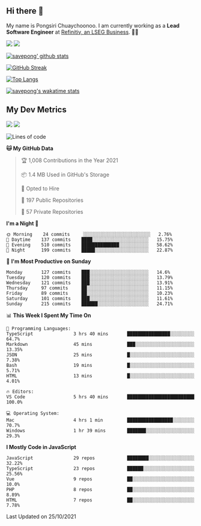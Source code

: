 ## Hi there 👋

My name is Pongsiri Chuaychoonoo. I am currently working as a **Lead Software Engineer** at [Refinitiv, an LSEG Business](https://www.refinitiv.com). 👨‍💻

[<img src="https://img.shields.io/badge/savepong.com-%230077B5.svg?&style=for-the-badge&color=81e6d9" />](https://savepong.com)
[<img src="https://img.shields.io/badge/linkedin-%230077B5.svg?&style=for-the-badge&logo=linkedin&logoColor=white" />](https://www.linkedin.com/in/savepong)

[![savepong' github stats](https://github-readme-stats.vercel.app/api?username=savepong&show_icons=true&count_private=true&theme=gotham&hide_border=true&bg_color=00000000&text_color=768390FF)](https://savepong.com/posts/stats)

[![GitHub Streak](https://github-readme-streak-stats.herokuapp.com?user=savepong&theme=gotham&hide_border=true&background=00000000&dates=768390FF)](https://savepong.com/posts/stats)

[![Top Langs](https://github-readme-stats.vercel.app/api/top-langs/?username=savepong&layout=compact&langs_count=10&theme=gotham&hide_border=true&bg_color=00000000&text_color=768390FF)](https://savepong.com/posts/stats)

[![savepong's wakatime stats](https://github-readme-stats.vercel.app/api/wakatime?username=@savepong&layout=default&theme=gotham&hide_border=true&bg_color=00000000&text_color=768390FF)](https://savepong.com/posts/stats)

## My Dev Metrics

[![](https://komarev.com/ghpvc/?username=savepong&color=blue&label=Profile%20Views)](https://github.com/savepong)
[![](https://img.shields.io/github/followers/savepong?label=GitHub%20Followers)](https://github.com/savepong)

<!--START_SECTION:waka-->
![Lines of code](https://img.shields.io/badge/From%20Hello%20World%20I%27ve%20Written-8.8%20million%20lines%20of%20code-blue)

**🐱 My GitHub Data** 

> 🏆 1,008 Contributions in the Year 2021
 > 
> 📦 1.4 MB Used in GitHub's Storage 
 > 
> 💼 Opted to Hire
 > 
> 📜 197 Public Repositories 
 > 
> 🔑 57 Private Repositories  
 > 
**I'm a Night 🦉** 

```text
🌞 Morning    24 commits     ░░░░░░░░░░░░░░░░░░░░░░░░░   2.76% 
🌆 Daytime    137 commits    ████░░░░░░░░░░░░░░░░░░░░░   15.75% 
🌃 Evening    510 commits    ██████████████░░░░░░░░░░░   58.62% 
🌙 Night      199 commits    █████░░░░░░░░░░░░░░░░░░░░   22.87%

```
📅 **I'm Most Productive on Sunday** 

```text
Monday       127 commits    ███░░░░░░░░░░░░░░░░░░░░░░   14.6% 
Tuesday      120 commits    ███░░░░░░░░░░░░░░░░░░░░░░   13.79% 
Wednesday    121 commits    ███░░░░░░░░░░░░░░░░░░░░░░   13.91% 
Thursday     97 commits     ██░░░░░░░░░░░░░░░░░░░░░░░   11.15% 
Friday       89 commits     ██░░░░░░░░░░░░░░░░░░░░░░░   10.23% 
Saturday     101 commits    ███░░░░░░░░░░░░░░░░░░░░░░   11.61% 
Sunday       215 commits    ██████░░░░░░░░░░░░░░░░░░░   24.71%

```


📊 **This Week I Spent My Time On** 

```text
💬 Programming Languages: 
TypeScript               3 hrs 40 mins       ████████████████░░░░░░░░░   64.7% 
Markdown                 45 mins             ███░░░░░░░░░░░░░░░░░░░░░░   13.35% 
JSON                     25 mins             █░░░░░░░░░░░░░░░░░░░░░░░░   7.38% 
Bash                     19 mins             █░░░░░░░░░░░░░░░░░░░░░░░░   5.71% 
HTML                     13 mins             █░░░░░░░░░░░░░░░░░░░░░░░░   4.01%

🔥 Editors: 
VS Code                  5 hrs 40 mins       █████████████████████████   100.0%

💻 Operating System: 
Mac                      4 hrs 1 min         █████████████████░░░░░░░░   70.7% 
Windows                  1 hr 39 mins        ███████░░░░░░░░░░░░░░░░░░   29.3%

```

**I Mostly Code in JavaScript** 

```text
JavaScript               29 repos            ████████░░░░░░░░░░░░░░░░░   32.22% 
TypeScript               23 repos            ██████░░░░░░░░░░░░░░░░░░░   25.56% 
Vue                      9 repos             ██░░░░░░░░░░░░░░░░░░░░░░░   10.0% 
PHP                      8 repos             ██░░░░░░░░░░░░░░░░░░░░░░░   8.89% 
HTML                     7 repos             ██░░░░░░░░░░░░░░░░░░░░░░░   7.78%

```



 Last Updated on 25/10/2021
<!--END_SECTION:waka-->

<!--
**savepong/savepong** is a ✨ _special_ ✨ repository because its `README.md` (this file) appears on your GitHub profile.

Here are some ideas to get you started:

- 🔭 I’m currently working on WebComponents and TypeScript.
- 🌱 I’m currently learning ...
- 👯 I’m looking to collaborate on ...
- 🤔 I’m looking for help with ...
- 💬 Ask me about ...
- 📫 How to reach me: ...
- 😄 Pronouns: ...
- ⚡ Fun fact: ...
-->
